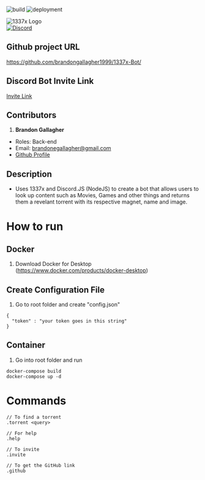 ![build](https://github.com/brandongallagher1999/1337x-Bot/actions/workflows/ci.yml/badge.svg) ![deployment](https://github.com/brandongallagher1999/1337x-Bot/actions/workflows/azure.yml/badge.svg)

![1337x Logo](https://img.ibxk.com.br/2015/07/22/22123545851313.jpg)
<br>
[![Discord](https://img.shields.io/discord/702220357834244248.svg?label=&logo=discord&logoColor=ffffff&color=7389D8&labelColor=6A7EC2)](https://discord.gg/4bnxYvj)

## Github project URL
https://github.com/brandongallagher1999/1337x-Bot/

## Discord Bot Invite Link
[Invite Link](https://discord.com/api/oauth2/authorize?client_id=733428046845050982&permissions=536921088&scope=bot)

## Contributors
1. **Brandon Gallagher**
  - Roles: Back-end
  - Email: brandonegallagher@gmail.com
  - [Github Profile](https://github.com/brandongallagher1999)

## Description
- Uses 1337x and Discord.JS (NodeJS) to create a bot that allows users to look up content such as Movies, Games and other things and returns them a revelant
torrent with its respective magnet, name and image.

# How to run
## Docker
1. Download Docker for Desktop (https://www.docker.com/products/docker-desktop)

## Create Configuration File
1. Go to root folder and create "config.json"
```
{
  "token" : "your token goes in this string"
}
```

## Container
1. Go into root folder and run
```
docker-compose build
docker-compose up -d
```
  
# Commands

```
// To find a torrent
.torrent <query>

// For help
.help

// To invite
.invite

// To get the GitHub link
.github
```
